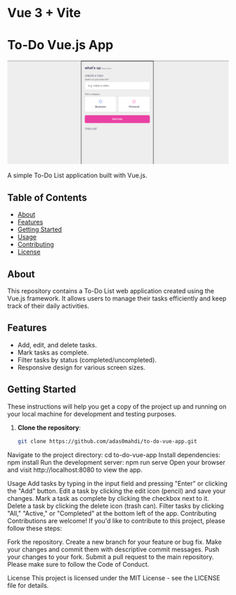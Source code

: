# Vue 3 + Vite

# To-Do Vue.js App

![App Screenshot](/vue-app.png)

A simple To-Do List application built with Vue.js.

## Table of Contents

- [About](#about)
- [Features](#features)
- [Getting Started](#getting-started)
- [Usage](#usage)
- [Contributing](#contributing)
- [License](#license)

## About

This repository contains a To-Do List web application created using the Vue.js framework. It allows users to manage their tasks efficiently and keep track of their daily activities.

## Features

- Add, edit, and delete tasks.
- Mark tasks as complete.
- Filter tasks by status (completed/uncompleted).
- Responsive design for various screen sizes.

## Getting Started

These instructions will help you get a copy of the project up and running on your local machine for development and testing purposes.

1. **Clone the repository**:

   ```sh
   git clone https://github.com/adas0mahdi/to-do-vue-app.git
Navigate to the project directory:
cd to-do-vue-app
Install dependencies:
npm install
Run the development server:
npm run serve
Open your browser and visit http://localhost:8080 to view the app.

Usage
Add tasks by typing in the input field and pressing "Enter" or clicking the "Add" button.
Edit a task by clicking the edit icon (pencil) and save your changes.
Mark a task as complete by clicking the checkbox next to it.
Delete a task by clicking the delete icon (trash can).
Filter tasks by clicking "All," "Active," or "Completed" at the bottom left of the app.
Contributing
Contributions are welcome! If you'd like to contribute to this project, please follow these steps:

Fork the repository.
Create a new branch for your feature or bug fix.
Make your changes and commit them with descriptive commit messages.
Push your changes to your fork.
Submit a pull request to the main repository.
Please make sure to follow the Code of Conduct.

License
This project is licensed under the MIT License - see the LICENSE file for details.
